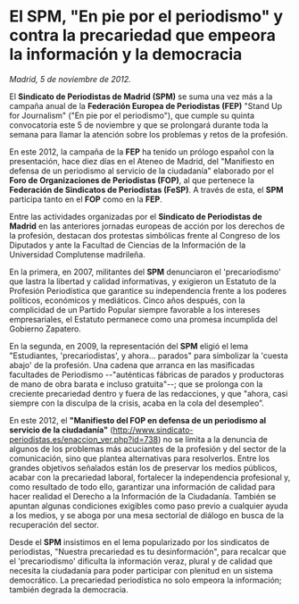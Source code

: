 # El SPM, "En pie por el periodismo" y contra la precariedad que empeora la información y la democracia

*Madrid, 5 de noviembre de 2012.*

El **Sindicato de Periodistas de Madrid (SPM)** se suma una vez más a la campaña anual de la **Federación Europea de Periodistas (FEP)** "Stand Up for Journalism" ("En pie por el periodismo"), que cumple su quinta convocatoria este 5 de noviembre y que se prolongará durante toda la semana para llamar la atención sobre los problemas y retos de la profesión.

En este 2012, la campaña de la **FEP** ha tenido un prólogo español con la presentación, hace diez días en el Ateneo de Madrid, del "Manifiesto en defensa de un periodismo al servicio de la ciudadanía" elaborado por el **Foro de Organizaciones de Periodistas (FOP)**, al que pertenece la **Federación de Sindicatos de Periodistas (FeSP)**. A través de esta, el **SPM** participa tanto en el **FOP** como en la **FEP**.

Entre las actividades organizadas por el **Sindicato de Periodistas de Madrid** en las anteriores jornadas europeas de acción por los derechos de la profesión, destacan dos protestas simbólicas frente al Congreso de los Diputados y ante la Facultad de Ciencias de la Información de la Universidad Complutense madrileña.

En la primera, en 2007, militantes del **SPM** denunciaron el 'precariodismo' que lastra la libertad y calidad informativas, y exigieron un Estatuto de la Profesión Periodística que garantice su independencia frente a los poderes políticos, económicos y mediáticos. Cinco años después, con la complicidad de un Partido Popular siempre favorable a los intereses empresariales, el Estatuto permanece como una promesa incumplida del Gobierno Zapatero.

En la segunda, en 2009, la representación del **SPM** eligió el lema "Estudiantes, 'precariodistas', y ahora... parados" para simbolizar la 'cuesta abajo' de la profesión. Una cadena que arranca en las masificadas facultades de Periodismo --"auténticas fábricas de parados y productoras de mano de obra barata e incluso gratuita"--; que se prolonga con la creciente precariedad dentro y fuera de las redacciones, y que "ahora, casi siempre con la disculpa de la crisis, acaba en la cola del desempleo”.

En este 2012, el **"Manifiesto del FOP en defensa de un periodismo al servicio de la ciudadanía"** (http://www.sindicato-periodistas.es/enaccion_ver.php?id=738) no se limita a la denuncia de algunos de los problemas más acuciantes de la profesión y del sector de la comunicación, sino que plantea alternativas para resolverlos. Entre los grandes objetivos señalados están los de preservar los medios públicos, acabar con la precariedad laboral, fortalecer la independencia profesional y, como resultado de todo ello, garantizar una información de calidad para hacer realidad el Derecho a la Información de la Ciudadanía. También se apuntan algunas condiciones exigibles como paso previo a cualquier ayuda a los medios, y se aboga por una mesa sectorial de diálogo en busca de la recuperación del sector.

Desde el **SPM** insistimos en el lema popularizado por los sindicatos de periodistas, "Nuestra precariedad es tu desinformación", para recalcar que el 'precariodismo' dificulta la información veraz, plural y de calidad que necesita la ciudadanía para poder participar con plenitud en un sistema democrático. La precariedad periodística no solo empeora la información; también degrada la democracia.
